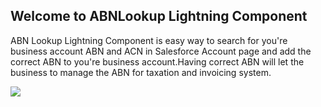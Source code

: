## Welcome to ABNLookup Lightning Component 

ABN Lookup Lightning Component is easy way to search for you're business account ABN and ACN in Salesforce Account page and add the correct ABN to you're business account.Having correct ABN will let the business to manage the ABN for taxation and invoicing system.

<div style="width:360px;max-width:100%;"<p><a href="https://imgflip.com/gif/3zhjuz"><img src="https://i.imgflip.com/3zhjuz.gif"/></a></p></div>

       

